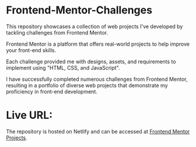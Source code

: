 # Frontend-Mentor-Challenges

This repository showcases a collection of web projects I've developed by tackling challenges from Frontend Mentor. 

Frontend Mentor is a platform that offers real-world projects to help improve your front-end skills. 

Each challenge provided me with designs, assets, and requirements to implement using "HTML, CSS, and JavaScript".

I have successfully completed numerous challenges from Frontend Mentor, resulting in a portfolio of diverse web projects that demonstrate my proficiency in front-end development.


# Live URL:
The repository is hosted on Netlify and can be accessed at [Frontend Mentor Projects](https://frontent-mentor-projects.netlify.app).

